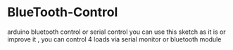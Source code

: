 # BlueTooth-Control
arduino bluetooth control or serial control you can use this sketch as it is or improve it , you can control 4 loads via serial monitor or bluetooth module
